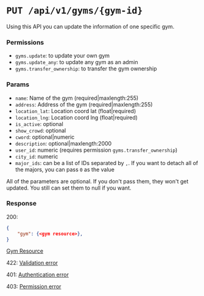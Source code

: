 # `PUT /api/v1/gyms/{gym-id}`
Using this API you can update the information of one specific gym.


### Permissions
- `gyms.update`: to update your own gym
- `gyms.update_any`: to update any gym as an admin
- `gyms.transfer_ownership`: to transfer the gym ownership

### Params

- `name`: Name of the gym (required|maxlength:255)
- `address`: Address of the gym (required|maxlength:255)
- `location_lat`: Location coord lat (float|required)
- `location_lng`: Location coord lng (float|required)
- `is_active`: optional
- `show_crowd`: optional
- `cword`: optional|numeric
- `description`: optional|maxlength:2000
- `user_id`: numeric (requires permission `gyms.transfer_ownership`)
- `city_id`: numeric
- `major_ids`: can be a list of IDs separated by `,`. If you want to detach all of the majors, you can pass `0` as the value

All of the parameters are optional. If you don't pass them, they won't get updated.
You still can set them to null if you want.

### Response

200:
```json
{
    "gym": {<gym resource>},
}
```

[Gym Resource](../resources/gym.md)

422: [Validation error](../validation-errors.md)

401: [Authentication error](../authentication-errors.md)

403: [Permission error](../permission-errors.md)

